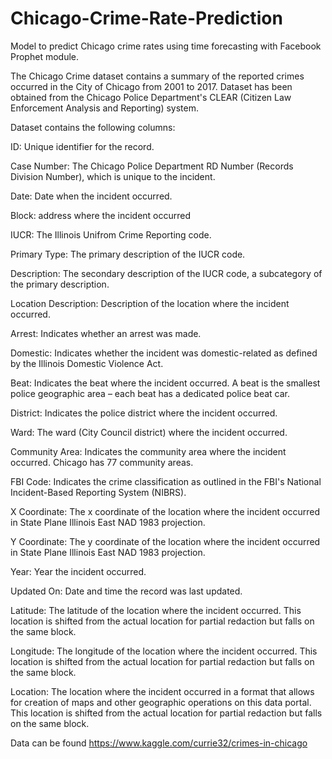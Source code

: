 # Chicago-Crime-Rate-Prediction
Model to predict Chicago crime rates using time forecasting with Facebook Prophet module.


The Chicago Crime dataset contains a summary of the reported crimes occurred in the City of Chicago from 2001 to 2017.
Dataset has been obtained from the Chicago Police Department's CLEAR (Citizen Law Enforcement Analysis and Reporting) system.


Dataset contains the following columns:

ID: Unique identifier for the record.

Case Number: The Chicago Police Department RD Number (Records Division Number), which is unique to the incident.

Date: Date when the incident occurred.

Block: address where the incident occurred

IUCR: The Illinois Unifrom Crime Reporting code.

Primary Type: The primary description of the IUCR code.

Description: The secondary description of the IUCR code, a subcategory of the primary description.

Location Description: Description of the location where the incident occurred.

Arrest: Indicates whether an arrest was made.

Domestic: Indicates whether the incident was domestic-related as defined by the Illinois Domestic Violence Act.

Beat: Indicates the beat where the incident occurred. A beat is the smallest police geographic area – each beat has a dedicated police beat car.

District: Indicates the police district where the incident occurred.

Ward: The ward (City Council district) where the incident occurred.

Community Area: Indicates the community area where the incident occurred. Chicago has 77 community areas.

FBI Code: Indicates the crime classification as outlined in the FBI's National Incident-Based Reporting System (NIBRS).

X Coordinate: The x coordinate of the location where the incident occurred in State Plane Illinois East NAD 1983 projection.

Y Coordinate: The y coordinate of the location where the incident occurred in State Plane Illinois East NAD 1983 projection.

Year: Year the incident occurred.

Updated On: Date and time the record was last updated.

Latitude: The latitude of the location where the incident occurred. This location is shifted from the actual location for partial redaction but falls on the same block.

Longitude: The longitude of the location where the incident occurred. This location is shifted from the actual location for partial redaction but falls on the same block.

Location: The location where the incident occurred in a format that allows for creation of maps and other geographic operations on this data portal. This location is shifted from the actual location for partial redaction but falls on the same block.

Data can be found https://www.kaggle.com/currie32/crimes-in-chicago

